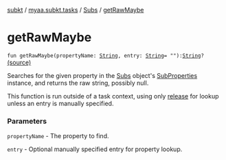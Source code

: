 [subkt](../../index.md) / [myaa.subkt.tasks](../index.md) / [Subs](index.md) / [getRawMaybe](./get-raw-maybe.md)

# getRawMaybe

`fun getRawMaybe(propertyName: `[`String`](https://kotlinlang.org/api/latest/jvm/stdlib/kotlin/-string/index.html)`, entry: `[`String`](https://kotlinlang.org/api/latest/jvm/stdlib/kotlin/-string/index.html)` = ""): `[`String`](https://kotlinlang.org/api/latest/jvm/stdlib/kotlin/-string/index.html)`?` [(source)](https://github.com/Myaamori/SubKt/blob/0.1.10/src/main/kotlin/myaa/subkt/tasks/plugin.kt#L520)

Searches for the given property in the [Subs](index.md) object's [SubProperties](../-sub-properties/index.md) instance,
and returns the raw string, possibly null.

This function is run outside of a task context, using only [release](release.md) for lookup
unless an entry is manually specified.

### Parameters

`propertyName` - The property to find.

`entry` - Optional manually specified entry for property lookup.